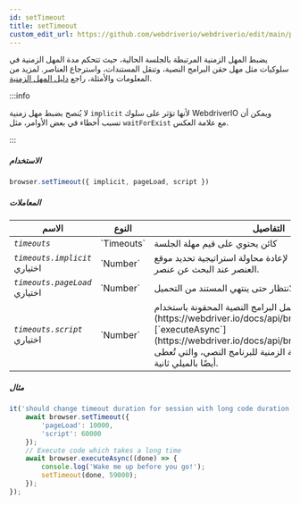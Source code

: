 ```yaml
---
id: setTimeout
title: setTimeout
custom_edit_url: https://github.com/webdriverio/webdriverio/edit/main/packages/webdriverio/src/commands/browser/setTimeout.ts
---
```


يضبط المهل الزمنية المرتبطة بالجلسة الحالية، حيث تتحكم مدة المهل الزمنية في سلوكيات مثل
مهل حقن البرامج النصية، وتنقل المستندات، واسترجاع العناصر.
لمزيد من المعلومات والأمثلة، راجع [دليل المهل الزمنية](https://webdriver.io/docs/timeouts#selenium-timeouts).

:::info

لا يُنصح بضبط مهل زمنية `implicit` لأنها تؤثر على سلوك WebdriverIO
ويمكن أن تسبب أخطاء في بعض الأوامر، مثل `waitForExist` مع علامة العكس.

:::

##### الاستخدام

```js
browser.setTimeout({ implicit, pageLoad, script })
```

##### المعاملات

<table>
  <thead>
    <tr>
      <th>الاسم</th><th>النوع</th><th>التفاصيل</th>
    </tr>
  </thead>
  <tbody>
    <tr>
      <td><code><var>timeouts</var></code></td>
      <td>`Timeouts`</td>
      <td>كائن يحتوي على قيم مهلة الجلسة</td>
    </tr>
    <tr>
      <td><code><var>timeouts.implicit</var></code><br /><span className="label labelWarning">اختياري</span></td>
      <td>`Number`</td>
      <td>الوقت بالميلي ثانية لإعادة محاولة استراتيجية تحديد موقع العنصر عند البحث عن عنصر.</td>
    </tr>
    <tr>
      <td><code><var>timeouts.pageLoad</var></code><br /><span className="label labelWarning">اختياري</span></td>
      <td>`Number`</td>
      <td>الوقت بالميلي ثانية للانتظار حتى ينتهي المستند من التحميل.</td>
    </tr>
    <tr>
      <td><code><var>timeouts.script</var></code><br /><span className="label labelWarning">اختياري</span></td>
      <td>`Number`</td>
      <td>ستعمل البرامج النصية المحقونة باستخدام [`execute`](https://webdriver.io/docs/api/browser/execute) أو [`executeAsync`](https://webdriver.io/docs/api/browser/executeAsync) حتى تصل إلى مدة المهلة الزمنية للبرنامج النصي، والتي تُعطى أيضًا بالميلي ثانية.</td>
    </tr>
  </tbody>
</table>

##### مثال

```js title="setTimeout.js"
it('should change timeout duration for session with long code duration', async () => {
    await browser.setTimeout({
        'pageLoad': 10000,
        'script': 60000
    });
    // Execute code which takes a long time
    await browser.executeAsync((done) => {
        console.log('Wake me up before you go!');
        setTimeout(done, 59000);
    });
});
```